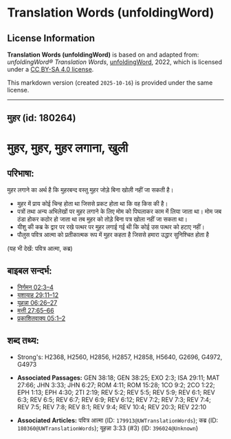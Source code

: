 # Translation Words (unfoldingWord)

## License Information

**Translation Words (unfoldingWord)** is based on and adapted from: _unfoldingWord® Translation Words_, [unfoldingWord](https://unfoldingword.org/utw), 2022, which is licensed under a [CC BY-SA 4.0 license](https://creativecommons.org/licenses/by-sa/4.0/legalcode.en).

This markdown version (created `2025-10-16`) is provided under the same license.



--------------------------------

## मुहर (id: 180264)

मुहर, मुहर, मुहर लगाना, खुली
============================

परिभाषा:
--------

मुहर लगाने का अर्थ है कि मुहरबन्द वस्तु मुहर जोड़े बिना खोली नहीं जा सकती है।

* मुहर में प्राय कोई चिन्ह होता था जिससे प्रकट होता था कि वह किस की है।
* पत्रों तथा अन्य अभिलेखों पर मुहर लगाने के लिए मोम को पिघलाकर काम में लिया जाता था। मोम जब ठंडा होकर कठोर हो जाता था तब मुहर को तोड़े बिना पत्र खोला नहीं जा सकता था।
* यीशु की कब्र के द्वार पर रखे पत्थर पर मुहर लगाई गई थी कि कोई उस पत्थर को हटाए नहीं।
* पौलुस पवित्र आत्मा को प्रतीकात्मक रूप में मुहर कहता है जिससे हमारा उद्धार सुनिश्चित होता है

(यह भी देखें: पवित्र आत्मा, कब्र)

बाइबल सन्दर्भ:
--------------

* [निर्गमन 02:3–4](https://ref.ly/Exod2:3-Exod2:4)
* [यशायाह 29:11–12](https://ref.ly/Isa29:11-Isa29:12)
* [यूहन्ना 06:26–27](https://ref.ly/John6:26-John6:27)
* [मत्ती 27:65–66](https://ref.ly/Matt27:65-Matt27:66)
* [प्रकाशितवाक्य 05:1–2](https://ref.ly/Rev5:1-Rev5:2)

शब्द तथ्य:
----------

* Strong's: H2368, H2560, H2856, H2857, H2858, H5640, G2696, G4972, G4973

* **Associated Passages:** GEN 38:18; GEN 38:25; EXO 2:3; ISA 29:11; MAT 27:66; JHN 3:33; JHN 6:27; ROM 4:11; ROM 15:28; 1CO 9:2; 2CO 1:22; EPH 1:13; EPH 4:30; 2TI 2:19; REV 5:2; REV 5:5; REV 5:9; REV 6:1; REV 6:3; REV 6:5; REV 6:7; REV 6:9; REV 6:12; REV 7:2; REV 7:3; REV 7:4; REV 7:5; REV 7:8; REV 8:1; REV 9:4; REV 10:4; REV 20:3; REV 22:10
* **Associated Articles:** पवित्र आत्मा (ID: `179913@UWTranslationWords`); कब्र (ID: `180360@UWTranslationWords`); यूहन्ना 3:33 (#3) (ID: `396024@Unknown`)

